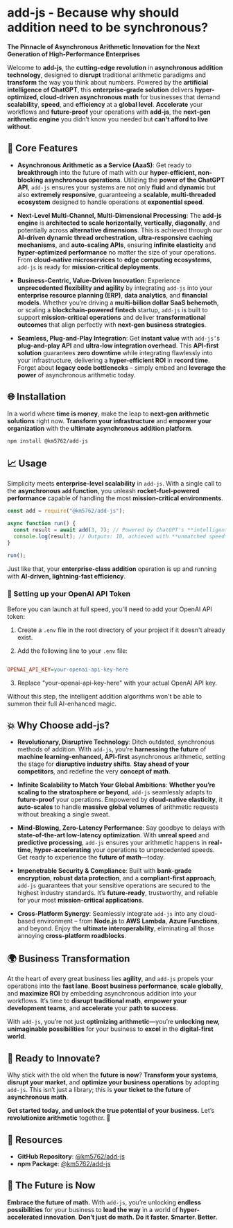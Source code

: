 # add-js - Because why should addition need to be synchronous?

**The Pinnacle of Asynchronous Arithmetic Innovation for the Next Generation of High-Performance Enterprises**

Welcome to **add-js**, the **cutting-edge revolution** in **asynchronous addition technology**, designed to **disrupt** traditional arithmetic paradigms and **transform** the way you think about numbers. Powered by the **artificial intelligence of ChatGPT**, this **enterprise-grade solution** delivers **hyper-optimized, cloud-driven asynchronous math** for businesses that demand **scalability**, **speed**, and **efficiency** at a **global level**. **Accelerate** your workflows and **future-proof** your operations with **add-js**, the **next-gen arithmetic engine** you didn’t know you needed but **can’t afford to live without**.

## 🚀 Core Features

- **Asynchronous Arithmetic as a Service (AaaS)**: Get ready to **breakthrough** into the future of math with our **hyper-efficient, non-blocking asynchronous operations**. Utilizing the **power of the ChatGPT API**, `add-js` ensures your systems are not only **fluid** and **dynamic** but also **extremely responsive**, guaranteeing a **scalable, multi-threaded ecosystem** designed to handle operations at **exponential speed**.

- **Next-Level Multi-Channel, Multi-Dimensional Processing**: The **add-js engine** is **architected to scale horizontally, vertically, diagonally**, and potentially across **alternative dimensions**. This is achieved through our **AI-driven dynamic thread orchestration**, **ultra-responsive caching mechanisms**, and **auto-scaling APIs**, ensuring **infinite elasticity** and **hyper-optimized performance** no matter the size of your operations. From **cloud-native microservices** to **edge computing ecosystems**, `add-js` is ready for **mission-critical deployments**.

- **Business-Centric, Value-Driven Innovation**: Experience **unprecedented flexibility and agility** by integrating `add-js` into your **enterprise resource planning (ERP)**, **data analytics**, and **financial models**. Whether you’re driving a **multi-billion dollar SaaS behemoth**, or scaling a **blockchain-powered fintech** startup, `add-js` is built to support **mission-critical operations** and deliver **transformational outcomes** that align perfectly with **next-gen business strategies**.

- **Seamless, Plug-and-Play Integration**: Get **instant value** with `add-js’`s **plug-and-play API** and **ultra-low integration overhead**. This **API-first solution** guarantees **zero downtime** while integrating flawlessly into your infrastructure, delivering a **hyper-efficient ROI** in **record time**. Forget about **legacy code bottlenecks** – simply embed and **leverage the power** of asynchronous arithmetic today.

## 🌐 Installation

In a world where **time is money**, make the leap to **next-gen arithmetic solutions** right now. **Transform your infrastructure** and **empower your organization** with the **ultimate asynchronous addition platform**.

```bash
npm install @km5762/add-js
```

## 📈 Usage

Simplicity meets **enterprise-level scalability** in `add-js`. With a single call to the **asynchronous `add` function**, you unleash **rocket-fuel-powered performance** capable of handling the most **mission-critical environments**.

```javascript
const add = require("@km5762/add-js");

async function run() {
  const result = await add(3, 7); // Powered by ChatGPT's **intelligent arithmetic algorithms**
  console.log(result); // Outputs: 10, achieved with **unmatched speed** and **zero-latency performance**
}

run();
```

Just like that, your **enterprise-class addition** operation is up and running with **AI-driven, lightning-fast efficiency**.

### 🔑 Setting up your OpenAI API Token

Before you can launch at full speed, you'll need to add your OpenAI API token:

1. Create a `.env` file in the root directory of your project if it doesn't already exist.

2. Add the following line to your `.env` file:

  ```ini

  OPENAI_API_KEY=your-openai-api-key-here
  ```

3. Replace "your-openai-api-key-here" with your actual OpenAI API key.

Without this step, the intelligent addition algorithms won't be able to summon their full AI-enhanced magic.

## 💥 Why Choose add-js?

- **Revolutionary, Disruptive Technology**: Ditch outdated, synchronous methods of addition. With `add-js`, you’re **harnessing the future** of **machine learning-enhanced, API-first** asynchronous arithmetic, setting the stage for **disruptive industry shifts**. **Stay ahead of your competitors**, and redefine the very **concept of math**.

- **Infinite Scalability to Match Your Global Ambitions**: **Whether you’re scaling to the stratosphere or beyond**, `add-js` seamlessly adapts to **future-proof** your operations. Empowered by **cloud-native elasticity**, it **auto-scales** to handle **massive global volumes** of arithmetic requests without breaking a single sweat.

- **Mind-Blowing, Zero-Latency Performance**: Say goodbye to delays with **state-of-the-art low-latency optimization**. With **unreal speed** and **predictive processing**, `add-js` ensures your arithmetic happens in **real-time**, **hyper-accelerating** your operations to unprecedented speeds. Get ready to experience the **future of math**—today.

- **Impenetrable Security & Compliance**: Built with **bank-grade encryption**, **robust data protection**, and a **compliant-first approach**, `add-js` guarantees that your sensitive operations are secured to the highest industry standards. It’s **future-ready**, trustworthy, and reliable for your most **mission-critical applications**.

- **Cross-Platform Synergy**: Seamlessly integrate `add-js` into any cloud-based environment – from **Node.js** to **AWS Lambda**, **Azure Functions**, and beyond. Enjoy the **ultimate interoperability**, eliminating all those annoying **cross-platform roadblocks**.

## 🌍 Business Transformation

At the heart of every great business lies **agility**, and `add-js` propels your operations into the **fast lane**. **Boost business performance**, **scale globally**, and **maximize ROI** by embedding asynchronous addition into your workflows. It’s time to **disrupt traditional math**, **empower your development teams**, and **accelerate** your **path to success**.

With `add-js`, you’re not just **optimizing arithmetic**—you’re **unlocking new, unimaginable possibilities** for your business to **excel** in the **digital-first world**.

## 💼 Ready to Innovate?

Why stick with the old when the **future is now**? **Transform your systems**, **disrupt your market**, and **optimize your business operations** by adopting `add-js`. This isn’t just a library; this is **your ticket to the future** of **asynchronous math**.

**Get started today, and unlock the true potential of your business.** Let’s **revolutionize arithmetic** together. 🌟

## 🔗 Resources

- **GitHub Repository**: [@km5762/add-js](https://github.com/km5762/add-js)
- **npm Package**: [@km5762/add-js](https://www.npmjs.com/package/@km5762/add-js)

## 🚀 The Future is Now

**Embrace the future of math.** With `add-js`, you’re unlocking **endless possibilities** for your business to **lead the way** in a world of **hyper-accelerated innovation**. **Don’t just do math. Do it faster. Smarter. Better.**
